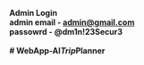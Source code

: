 <b>Admin Login<b><br>
admin email - admin@gmail.com<br>
passowrd - @dm1n!23Secur3<br>
<br>
#   W e b A p p - A I _ T r i p _ P l a n n e r 
 
 
